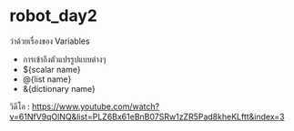 # robot_day2
ว่าด้วยเรื่องของ Variables 
- การเข้าถึงตัวแปรรูปแบบต่างๆ 
- ${scalar name}
- @{list name}
- &{dictionary name}

วิดีโอ : https://www.youtube.com/watch?v=61NfV9qOlNQ&list=PLZ6Bx61eBnB07SRw1zZR5Pad8kheKLftt&index=3
